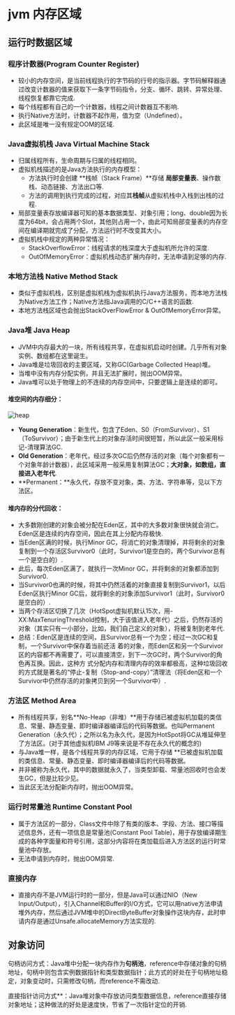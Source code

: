 # jvm 内存区域

## 运行时数据区域

### 程序计数器\(Program Counter Register\)

* 较小的内存空间，是当前线程执行的字节码的行号的指示器。字节码解释器通过改变计数器的值来获取下一条字节码指令，分支、循环、跳转、异常处理、线程恢复都靠它完成.
* 每个线程都有自己的一个计数器，线程之间计数器互不影响.
* 执行Native方法时，计数器不起作用，值为空（Undefined）。
* 此区域是唯一没有规定OOM的区域.

### Java虚拟机栈 Java Virtual Machine Stack

* 归属线程所有，生命周期与归属的线程相同。
* 虚拟机栈描述的是Java方法执行的内存模型：
  * 方法执行时会创建 **栈帧（Stack Frame）**存储 **局部变量表**、操作数栈、动态链接、方法出口等.
  * 方法的调用到执行完成的过程，对应其**栈帧**从虚拟机栈中入栈到出栈的过程.
* 局部变量表存放编译器可知的基本数据类型、对象引用；long、double因为长度为64bit，会占用两个Slot，其他则占用一个，由此可知局部变量表的内存空间在编译期就完成了分配，方法运行时不改变其大小。
* 虚拟机栈中规定的两种异常情况：
  * StackOverflowError：线程请求的栈深度大于虚拟机所允许的深度.
  * OutOfMemoryError：虚拟机栈动态扩展内存时，无法申请到足够的内存.

### 本地方法栈 Native Method Stack

* 类似于虚拟机栈，区别是虚拟机栈为虚拟机执行Java方法服务，而本地方法栈为Native方法工作；Native方法指Java调用的C/C++语言的函数.
* 本地方法栈区域也会抛出StackOverFlowError & OutOfMemoryError异常。

### Java堆 Java Heap

* JVM中内存最大的一块，所有线程共享，在虚拟机启动时创建。几乎所有对象实例、数组都在这里诞生。
* Java堆是垃圾回收的主要区域，又称GC\(Garbage Collected Heap\)堆。
* 当堆中没有内存分配实例，并且无法扩展时，抛出OOM异常。
* Java堆可以处于物理上的不连续的内存空间中，只要逻辑上是连续的即可。

#### 堆空间的内存细分：

![heap](http://images.cnitblog.com/i/1408/201403/282104482503631.png)

* **Young Generation**：新生代，包含了Eden、S0（FromSurvivor）、S1（ToSurvivor）；由于新生代上的对象存活时间很短暂，所以此区一般采用标记-清理算法GC.
* **Old Generation**：老年代，经过多次GC后仍然存活的对象（每个对象都有一个对象年龄计数器），此区域采用一般采用复制算法GC；**大对象，如数组，直接进入老年代**.
* **Permanent：**永久代，存放不变对象，类、方法、字符串等，见以下方法区。

#### 堆内存的分代回收：

* 大多数刚创建的对象会被分配在Eden区，其中的大多数对象很快就会消亡。Eden区是连续的内存空间，因此在其上分配内存极快.
* 当Eden区满的时候，执行Minor GC，将消亡的对象清理掉，并将剩余的对象复制到一个存活区Survivor0（此时，Survivor1是空白的，两个Survivor总有一个是空白的）.
* 此后，每次Eden区满了，就执行一次Minor GC，并将剩余的对象都添加到Survivor0.
* 当Survivor0也满的时候，将其中仍然活着的对象直接复制到Survivor1，以后Eden区执行Minor GC后，就将剩余的对象添加Survivor1（此时，Survivor0是空白的）.
* 当两个存活区切换了几次（HotSpot虚拟机默认15次，用-XX:MaxTenuringThreshold控制，大于该值进入老年代）之后，仍然存活的对象（其实只有一小部分，比如，我们自己定义的对象），将被复制到老年代.
* 总结：Eden区是连续的空间，且Survivor总有一个为空；经过一次GC和复制，一个Survivor中保存着当前还活 着的对象，而Eden区和另一个Survivor区的内容都不再需要了，可以直接清空，到下一次GC时，两个Survivor的角色再互换。因此，这种方 式分配内存和清理内存的效率都极高，这种垃圾回收的方式就是著名的“停止-复制（Stop-and-copy）”清理法（将Eden区和一个Survivor中仍然存活的对象拷贝到另一个Survivor中）.

### 方法区 Method Area

* 所有线程共享，别名**No-Heap（非堆）**用于存储已被虚拟机加载的类信息、常量、静态变量、即时编译器编译后的代码等数据。也叫Permanent Generation（永久代）；之所以名为永久代，是因为HotSpot将GC从堆延伸至了方法区。\(对于其他虚拟机IBM J9等来说是不存在永久代的概念的\)
* 与Java堆一样，是各个线程共享的内存区域，它用于存储 \*\*已被虚拟机加载的类信息、常量、静态变量、即时编译器编译后的代码等数据。
* 并非被称为永久代，其中的数据就永久了，当类型卸载、常量池回收时也会发生GC，但是比较少见。
* 当此区无法分配新内存时，抛出OOM异常。

### 运行时常量池 Runtime Constant Pool

* 属于方法区的一部分，Class文件中除了有类的版本、字段、方法、接口等描述信息外，还有一项信息是常量池\(Constant Pool Table\)，用于存放编译期生成的各种字面量和符号引用，这部分内容将在类加载后进入方法区的运行时常量池中存放。
* 无法申请到内存时，抛出OOM异常.

### 直接内存

* 直接内存不是JVM运行时的一部分，但是Java可以通过NIO（New Input/Output），引入Channel和Buffer的I/O方式，它可以用native方法申请堆外内存，然后通过JVM堆中的DirectByteBuffer对象操作这块内存，此时申请内存是通过Unsafe.allocateMemory方法实现的.

## 对象访问

句柄访问方式：Java堆中分配一块内存作为**句柄池**，reference中存储对象的句柄地址，句柄中则包含实例数据指针和类型数据指针；此方式的好处在于句柄地址稳定，对象变动时，只需修改句柄，而reference不需改动.

直接指针访问方式\*\*：Java堆对象中存放访问类型数据信息，reference直接存储对象地址；这种做法的好处是速度快，节省了一次指针定位的开销.

